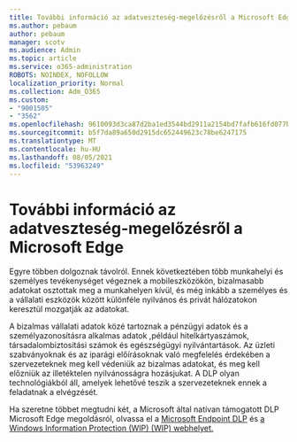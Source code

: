 ```yaml
---
title: További információ az adatveszteség-megelőzésről a Microsoft Edge
ms.author: pebaum
author: pebaum
manager: scotv
ms.audience: Admin
ms.topic: article
ms.service: o365-administration
ROBOTS: NOINDEX, NOFOLLOW
localization_priority: Normal
ms.collection: Adm_O365
ms.custom:
- "9001505"
- "3562"
ms.openlocfilehash: 9610093d3ca87d2ba1ed3544bd2911a2154bd7fafb616fd077b42d5cce6c49fb
ms.sourcegitcommit: b5f7da89a650d2915dc652449623c78be6247175
ms.translationtype: MT
ms.contentlocale: hu-HU
ms.lasthandoff: 08/05/2021
ms.locfileid: "53963249"
---
```

# <a name="learn-about-data-loss-prevention-dlp-in-microsoft-edge"></a>További információ az adatveszteség-megelőzésről a Microsoft Edge

Egyre többen dolgoznak távolról. Ennek következtében több munkahelyi és személyes tevékenységet végeznek a mobileszközökön, bizalmasabb adatokat osztottak meg a munkahelyen kívül, és még inkább a személyes és a vállalati eszközök között különféle nyilvános és privát hálózatokon keresztül mozgatják az adatokat.

A bizalmas vállalati adatok közé tartoznak a pénzügyi adatok és a személyazonosításra alkalmas adatok ,például hitelkártyaszámok, társadalombiztosítási számok és egészségügyi nyilvántartások. Az üzleti szabványoknak és az iparági előírásoknak való megfelelés érdekében a szervezeteknek meg kell védeniük az bizalmas adatokat, és meg kell előzniük az illetéktelen nyilvánosságra hozásjukat. A DLP olyan technológiákból áll, amelyek lehetővé teszik a szervezeteknek ennek a feladatnak a elvégzését.

Ha szeretne többet megtudni két, a Microsoft által natívan támogatott DLP Microsoft Edge megoldásról, olvassa el a [Microsoft Endpoint DLP](https://go.microsoft.com/fwlink/?linkid=2151765) és [a Windows Information Protection (WIP) (WIP) webhelyet.](https://go.microsoft.com/fwlink/?linkid=2151766)